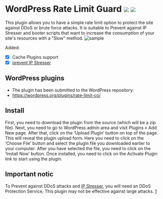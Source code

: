 # WordPress Rate Limit Guard ![](https://img.shields.io/badge/Wordpress-Plugin.svg) ![](https://img.shields.io/badge/Version-1.0.1-brightgreen.svg)
This plugin allows you to have a simple rate limit option to protect the site against DDoS or brute force attacks.
It is suitable to Prevent against IP Stresser and booter scripts that want to increase the consumption of your site's resources with a "Slow" method.
![sample](https://github.com/Jhonvalta/WordPress-Rate-Limit-Guard/assets/157971791/0512bd1c-e39a-4683-8c78-8f192d3c328d)

 Added:
- [x] Cache Plugins support
- [x] [prevent IP Stresser](https://github.com/Jhonvalta/prevent_IP_Stresser)

## WordPress plugins
 - The plugin has been submitted to the WordPress repository:
 - https://wordpress.org/plugins/rate-limit-co/

## Install

  First, you need to download the plugin from the source (which will be a zip file). 
	Next, you need to go to WordPress admin area and visit Plugins » Add New page.
  After that, click on the ‘Upload Plugin’ button on top of the page.
	This will reveal the plugin upload form. Here you need to click on the ‘Choose File’ button and select the plugin file you downloaded earlier to your computer.
	After you have selected the file, you need to click on the ‘Install Now’ button.
	Once installed, you need to click on the Activate Plugin link to start using the plugin.
	
## Important notic

To Prevent against DDoS attacks and [IP Stresser](https://about.me/ip_stresser), you will need an DDoS Protection Service, This plugin may not be effective against large attacks.
[1](https://allmylinks.com/ip-stresser)
